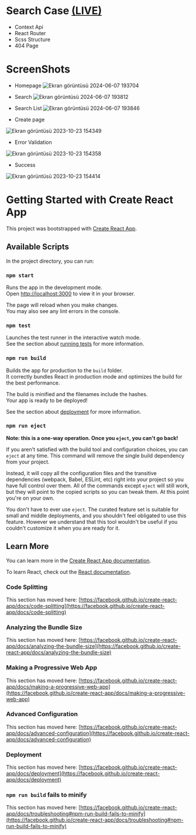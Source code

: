# Search Case [(LIVE)](https://burhan-saglanmak-searchcase.netlify.app/)
- Context Api
- React Router
- Scss Structure
- 404 Page
  
# ScreenShots
  - Homepage
    ![Ekran görüntüsü 2024-06-07 193704](https://github.com/BurhanSaglanmak/SearchCase/assets/104764065/eb4cd890-b5ad-4b8e-9a3f-f84c99c42ec6)

  - Search
    ![Ekran görüntüsü 2024-06-07 193812](https://github.com/BurhanSaglanmak/SearchCase/assets/104764065/aa029df7-1c62-467a-a074-08b06f9ccea3)

  - Search List
    ![Ekran görüntüsü 2024-06-07 193846](https://github.com/BurhanSaglanmak/SearchCase/assets/104764065/219d3f58-1b88-47dc-8359-e62542c02c71)

  - Create page

![Ekran görüntüsü 2023-10-23 154349](https://github.com/BurhanSaglanmak/Search-Case/assets/104764065/0e9a3e3b-80b5-464e-932d-9a18948308a1)

  - Error Validation

![Ekran görüntüsü 2023-10-23 154358](https://github.com/BurhanSaglanmak/Search-Case/assets/104764065/f263fe30-1659-4635-a708-676d194a0550)

  - Success

![Ekran görüntüsü 2023-10-23 154414](https://github.com/BurhanSaglanmak/Search-Case/assets/104764065/25491adc-5315-4b1c-9ca3-6a4199af413f)

# Getting Started with Create React App

This project was bootstrapped with [Create React App](https://github.com/facebook/create-react-app).

## Available Scripts

In the project directory, you can run:

### `npm start`

Runs the app in the development mode.\
Open [http://localhost:3000](http://localhost:3000) to view it in your browser.

The page will reload when you make changes.\
You may also see any lint errors in the console.

### `npm test`

Launches the test runner in the interactive watch mode.\
See the section about [running tests](https://facebook.github.io/create-react-app/docs/running-tests) for more information.

### `npm run build`

Builds the app for production to the `build` folder.\
It correctly bundles React in production mode and optimizes the build for the best performance.

The build is minified and the filenames include the hashes.\
Your app is ready to be deployed!

See the section about [deployment](https://facebook.github.io/create-react-app/docs/deployment) for more information.

### `npm run eject`

**Note: this is a one-way operation. Once you `eject`, you can't go back!**

If you aren't satisfied with the build tool and configuration choices, you can `eject` at any time. This command will remove the single build dependency from your project.

Instead, it will copy all the configuration files and the transitive dependencies (webpack, Babel, ESLint, etc) right into your project so you have full control over them. All of the commands except `eject` will still work, but they will point to the copied scripts so you can tweak them. At this point you're on your own.

You don't have to ever use `eject`. The curated feature set is suitable for small and middle deployments, and you shouldn't feel obligated to use this feature. However we understand that this tool wouldn't be useful if you couldn't customize it when you are ready for it.

## Learn More

You can learn more in the [Create React App documentation](https://facebook.github.io/create-react-app/docs/getting-started).

To learn React, check out the [React documentation](https://reactjs.org/).

### Code Splitting

This section has moved here: [https://facebook.github.io/create-react-app/docs/code-splitting](https://facebook.github.io/create-react-app/docs/code-splitting)

### Analyzing the Bundle Size

This section has moved here: [https://facebook.github.io/create-react-app/docs/analyzing-the-bundle-size](https://facebook.github.io/create-react-app/docs/analyzing-the-bundle-size)

### Making a Progressive Web App

This section has moved here: [https://facebook.github.io/create-react-app/docs/making-a-progressive-web-app](https://facebook.github.io/create-react-app/docs/making-a-progressive-web-app)

### Advanced Configuration

This section has moved here: [https://facebook.github.io/create-react-app/docs/advanced-configuration](https://facebook.github.io/create-react-app/docs/advanced-configuration)

### Deployment

This section has moved here: [https://facebook.github.io/create-react-app/docs/deployment](https://facebook.github.io/create-react-app/docs/deployment)

### `npm run build` fails to minify

This section has moved here: [https://facebook.github.io/create-react-app/docs/troubleshooting#npm-run-build-fails-to-minify](https://facebook.github.io/create-react-app/docs/troubleshooting#npm-run-build-fails-to-minify)
